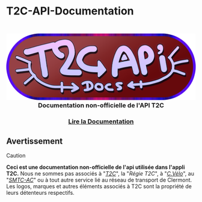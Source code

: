 # T2C-API-Documentation

<h3 align="center">
  <br>
  <img src="https://github.com/dumb-software/T2C-API-Documentation/blob/main/.github/assets/apilogo.png?raw=true" width="550px" alt="Placeholder API logo"/>
  <br>
  <b>Documentation non-officielle de l'API T2C</b>
  <br>
</h3>

<h3 align=center><a href="https://github.com/dumb-software/T2C-API-Documentation/tree/main/docs">Lire la Documentation</a></h3>

## Avertissement
>[!CAUTION]
> **Ceci est une documentation non-officielle de l'api utilisée dans l'appli T2C.**
> Nous ne sommes pas associés à "*[T2C](https://www.t2c.fr/)*", la "*Régie T2C*", à "*[C.Vélo](https://www.c-velo.fr/)*", au "*[SMTC-AC](https://www.smtc-clermont-agglo.fr/)*" ou à tout autre service lié au réseau de transport de Clermont.
> Les logos, marques et autres éléments associés à T2C sont la propriété de leurs détenteurs respectifs.
